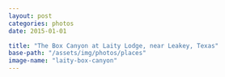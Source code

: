 ```yaml
---
layout: post
categories: photos
date: 2015-01-01

title: "The Box Canyon at Laity Lodge, near Leakey, Texas"
base-path: "/assets/img/photos/places"
image-name: "laity-box-canyon"
---
```

